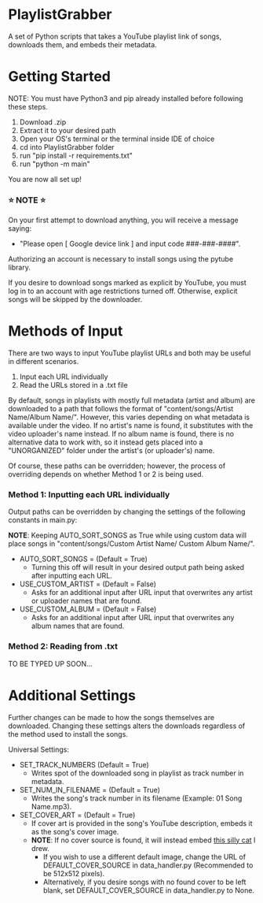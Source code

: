 # PlaylistGrabber
A set of Python scripts that takes a YouTube playlist link of songs, downloads them, and embeds their metadata.

# Getting Started
NOTE: You must have Python3 and pip already installed before following these steps.

1) Download .zip
2) Extract it to your desired path
3) Open your OS's terminal or the terminal inside IDE of choice
4) cd into PlaylistGrabber folder
5) run "pip install -r requirements.txt"
6) run "python -m main"

You are now all set up!

### ⭐ NOTE ⭐
On your first attempt to download anything, you will receive a message saying: 

- "Please open [ Google device link ] and input code ###-###-####".

Authorizing an account is necessary to install songs using the pytube library.

If you desire to download songs marked as explicit by YouTube, you must log in to an account with age restrictions turned off. Otherwise, explicit songs will be skipped by the downloader.

# Methods of Input
There are two ways to input YouTube playlist URLs and both may be useful in different scenarios.

1) Input each URL individually
2) Read the URLs stored in a .txt file

By default, songs in playlists with mostly full metadata (artist and album) are downloaded to a path that follows the format of "content/songs/Artist Name/Album Name/". However, this varies depending on what metadata is available under the video. If no artist's name is found, it substitutes with the video uploader's name instead. If no album name is found, there is no alternative data to work with, so it instead gets placed into a "UNORGANIZED" folder under the artist's (or uploader's) name.

Of course, these paths can be overridden; however, the process of overriding depends on whether Method 1 or 2 is being used.

### Method 1: Inputting each URL individually
Output paths can be overridden by changing the settings of the following constants in main.py:

__NOTE__: Keeping AUTO_SORT_SONGS as True while using custom data will place songs in "content/songs/Custom Artist Name/ Custom Album Name/".

* AUTO_SORT_SONGS = (Default = True)
    - Turning this off will result in your desired output path being asked after inputting each URL.
* USE_CUSTOM_ARTIST = (Default = False)
    - Asks for an additional input after URL input that overwrites any artist or uploader names that are found.
* USE_CUSTOM_ALBUM = (Default = False)
    - Asks for an additional input after URL input that overwrites any album names that are found.

### Method 2: Reading from .txt
TO BE TYPED UP SOON...

# Additional Settings
Further changes can be made to how the songs themselves are downloaded. Changing these settings alters the downloads regardless of the method used to install the songs.

Universal Settings:
* SET_TRACK_NUMBERS (Default = True)
    - Writes spot of the downloaded song in playlist as track number in metadata.
* SET_NUM_IN_FILENAME = (Default = True)
    - Writes the song's track number in its filename (Example: 01 Song Name.mp3).
* SET_COVER_ART = (Default = True)
    - If cover art is provided in the song's YouTube description, embeds it as the song's cover image.
    - __NOTE__: If no cover source is found, it will instead embed [this silly cat](https://i.ibb.co/DDKn0JH/starcat.jpg) I drew.
      - If you wish to use a different default image, change the URL of DEFAULT_COVER_SOURCE in data_handler.py (Recommended to be 512x512 pixels).
      - Alternatively, if you desire songs with no found cover to be left blank, set DEFAULT_COVER_SOURCE in data_handler.py to None.
     
